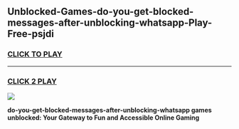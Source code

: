 
## Unblocked-Games-do-you-get-blocked-messages-after-unblocking-whatsapp-Play-Free-psjdi
<h3>
<a href="https://premium76.site?title=do-you-get-blocked-messages-after-unblocking-whatsapp&ref=10A">CLICK TO PLAY</a></h3>
<hr>

<h3>
<a href="https://premium76.site?title=do-you-get-blocked-messages-after-unblocking-whatsapp&ref=10A">CLICK 2 PLAY</a>
  
</h3>

<a href="https://premium76.site?title=do-you-get-blocked-messages-after-unblocking-whatsapp&ref=10A"><img src="https://clearcache.store/games.png"></a>


**do-you-get-blocked-messages-after-unblocking-whatsapp games unblocked: Your Gateway to Fun and Accessible Online Gaming**

